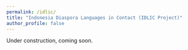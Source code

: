 ```yaml
---
permalink: /idlic/
title: "Indonesia Diaspora Languages in Contact (IDLIC Project)"
author_profile: false 
---
```

Under construction, coming soon. 
